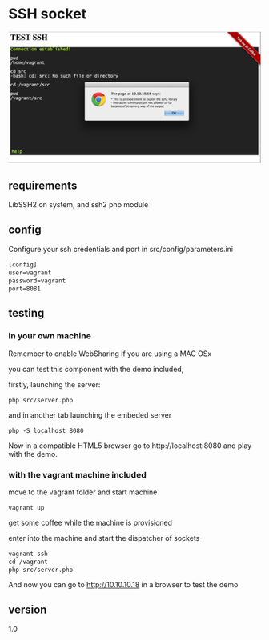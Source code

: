 # SSH socket

![screenshot](https://github.com/jlaso/ssh-socket/raw/master/doc/screenshot.png "Sample of work")

## requirements

LibSSH2 on system, and ssh2 php module

## config

Configure your ssh credentials and port in src/config/parameters.ini

```
[config]
user=vagrant
password=vagrant
port=8081
```

## testing

### in your own machine

Remember to enable WebSharing if you are using a MAC OSx

you can test this component with the demo included, 

firstly, launching the server:

```
php src/server.php
```

and in another tab launching the embeded server

```
php -S localhost 8080
```

Now in a compatible HTML5  browser go to http://localhost:8080 and play with the demo.

### with the vagrant machine included

move to the vagrant folder and start machine

```
vagrant up
```

get some coffee while the machine is provisioned

enter into the machine and start the dispatcher of sockets

```
vagrant ssh
cd /vagrant
php src/server.php
```

And now you can go to http://10.10.10.18 in a browser to test the demo

## version

1.0

